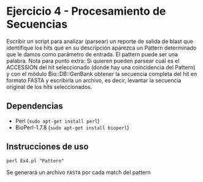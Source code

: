 # Ejercicio 4 - Procesamiento de Secuencias

Escribir un script para analizar (parsear) un reporte de salida de blast que
identifique los hits que en su descripción aparezca un Pattern determinado que le damos como parámetro
de entrada. El pattern puede ser una palabra. Nota para punto extra: Si quieren pueden parsear cuál es el
ACCESSION del hit seleccionado (donde hay una coincidencia del Pattern) y con el módulo
Bio::DB::GenBank obtener la secuencia completa del hit en formato FASTA y escribirla un archivo, es decir,
levantar la secuencia original de los hits seleccionados.

## Dependencias

- Perl (`sudo apt-get install perl`)
- BioPerl-1.7.8 (`sudo apt-get install bioperl`)

## Instrucciones de uso

```
perl Ex4.pl "Pattern"
```

Se generará un archivo `FASTA` por cada match del pattern
